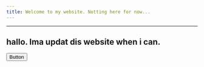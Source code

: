 ```yaml
---
title: Welcome to my website. Notting here for now...
---
```


---
hallo. Ima updat dis website when i can.
---

<a href="https://www.google.com/">
  <button type="button" class="btn btn-outline-primary">Button</button>
</a>
